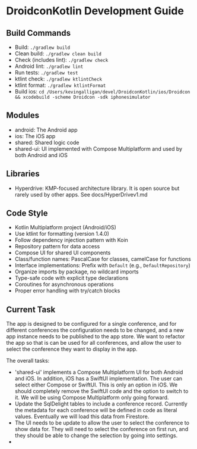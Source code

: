 # DroidconKotlin Development Guide

## Build Commands
- Build: `./gradlew build`
- Clean build: `./gradlew clean build`
- Check (includes lint): `./gradlew check`
- Android lint: `./gradlew lint`
- Run tests: `./gradlew test`
- ktlint check: `./gradlew ktlintCheck`
- ktlint format: `./gradlew ktlintFormat`
- Build ios: `cd /Users/kevingalligan/devel/DroidconKotlin/ios/Droidcon && xcodebuild -scheme Droidcon -sdk iphonesimulator`

## Modules

- android: The Android app
- ios: The iOS app
- shared: Shared logic code
- shared-ui: UI implemented with Compose Multiplatform and used by both Android and iOS

## Libraries

- Hyperdrive: KMP-focused architecture library. It is open source but rarely used by other apps. See docs/HyperDrivev1.md

## Code Style
- Kotlin Multiplatform project (Android/iOS)
- Use ktlint for formatting (version 1.4.0)
- Follow dependency injection pattern with Koin
- Repository pattern for data access
- Compose UI for shared UI components
- Class/function names: PascalCase for classes, camelCase for functions
- Interface implementations: Prefix with `Default` (e.g., `DefaultRepository`)
- Organize imports by package, no wildcard imports
- Type-safe code with explicit type declarations
- Coroutines for asynchronous operations
- Proper error handling with try/catch blocks

## Current Task

The app is designed to be configured for a single conference, and for different conferences the configuration needs to be changed, and a new app instance needs to be published to the app store. We want to refactor the app so that is can be used for all conferences, and allow the user to select the conference they want to display in the app.

The overall tasks:
- 'shared-ui' implements a Compose Multiplatform UI for both Android and iOS. In addition, iOS has a SwiftUI implementation. The user can select either Compose or SwiftUI. This is only an option in iOS. We should completely remove the SwiftUI code and the option to switch to it. We will be using Compose Multiplatform only going forward.
- Update the SqlDelight tables to include a conference record. Currently the metadata for each conference will be defined in code as literal values. Eventually we will load this data from Firestore.
- The UI needs to be update to allow the user to select the conference to show data for. They will need to select the conference on first run, and they should be able to change the selection by going into settings.
- 